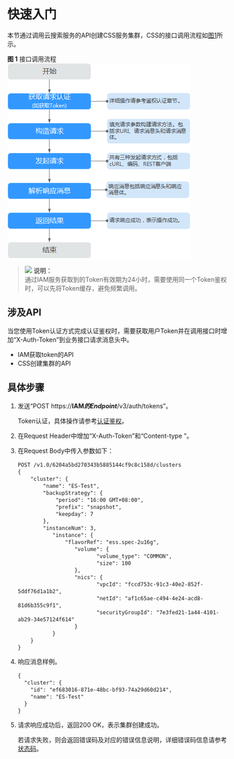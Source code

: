 # 快速入门<a name="css_03_0062"></a>

本节通过调用云搜索服务的API创建CSS服务集群，CSS的接口调用流程如[图1](#zh-cn_topic_0171174235_fig4812113917173)所示。

**图 1**  接口调用流程<a name="zh-cn_topic_0171174235_fig4812113917173"></a>  
![](figures/接口调用流程.png "接口调用流程")

>![](public_sys-resources/icon-note.gif) **说明：**   
>通过IAM服务获取到的Token有效期为24小时，需要使用同一个Token鉴权时，可以先将Token缓存，避免频繁调用。  

## 涉及API<a name="zh-cn_topic_0171174235_zh-cn_topic_0111418639_section101152312311"></a>

当您使用Token认证方式完成认证鉴权时，需要获取用户Token并在调用接口时增加“X-Auth-Token”到业务接口请求消息头中。

-   IAM获取token的API
-   CSS创建集群的API

## 具体步骤<a name="zh-cn_topic_0171174235_zh-cn_topic_0111418639_section84735913247"></a>

1.  发送“POST https://**IAM**_**的Endpoint**_/v3/auth/tokens”。

    Token认证，具体操作请参考[认证鉴权](认证鉴权.md)。

2.  在Request Header中增加“X-Auth-Token”和“Content-type ”。
3.  在Request Body中传入参数如下：

    ```
    POST /v1.0/6204a5bd270343b5885144cf9c8c158d/clusters
    { 
        "cluster": { 
            "name": "ES-Test",
            "backupStrategy": {
                "period": "16:00 GMT+08:00",
                "prefix": "snapshot",
                "keepday": 7
            },
            "instanceNum": 3,
               "instance": { 
                   "flavorRef": "ess.spec-2u16g", 
                      "volume": { 
                             "volume_type": "COMMON", 
                             "size": 100
                      }, 
                      "nics": { 
                             "vpcId": "fccd753c-91c3-40e2-852f-5ddf76d1a1b2",
                             "netId": "af1c65ae-c494-4e24-acd8-81d6b355c9f1", 
                             "securityGroupId": "7e3fed21-1a44-4101-ab29-34e57124f614" 
                      }
               }
        } 
    }
    ```

4.  响应消息样例。

    ```
    {
      "cluster": {
        "id": "ef683016-871e-48bc-bf93-74a29d60d214",
        "name": "ES-Test"
      }
    }
    ```

5.  请求响应成功后，返回200 OK，表示集群创建成功。

    若请求失败，则会返回错误码及对应的错误信息说明，详细错误码信息请参考[状态码](状态码.md)。


